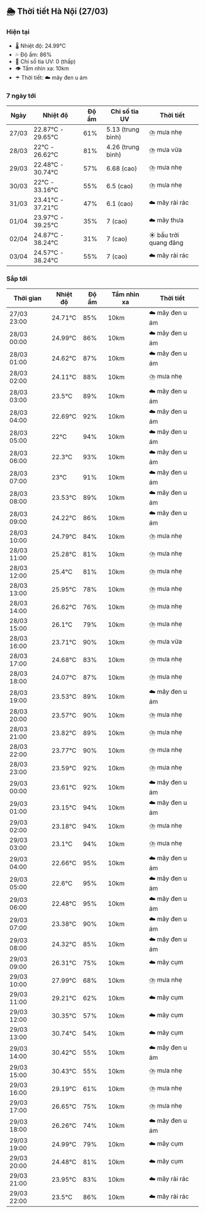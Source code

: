 ## 🌦️ Thời tiết Hà Nội (27/03)

### Hiện tại

- 🌡️ Nhiệt độ: 24.99℃
- 💦 Độ ẩm: 86%
- 🌟 Chỉ số tia UV: 0 (thấp)
- 👁️ Tầm nhìn xa: 10km
- ☂️ Thời tiết: ☁️ mây đen u ám

### 7 ngày tới

| Ngày | Nhiệt độ | Độ ẩm | Chỉ số tia UV | Thời tiết |
| --- | --- | --- | --- | --- |
| 27/03 | 22.87℃ - 29.65℃ | 61% | 5.13 (trung bình) | ⛈️ mưa nhẹ |
| 28/03 | 22℃ - 26.62℃ | 81% | 4.26 (trung bình) | ⛈️ mưa vừa |
| 29/03 | 22.48℃ - 30.74℃ | 57% | 6.68 (cao) | ⛈️ mưa nhẹ |
| 30/03 | 22℃ - 33.16℃ | 55% | 6.5 (cao) | ⛈️ mưa nhẹ |
| 31/03 | 23.41℃ - 37.21℃ | 47% | 6.1 (cao) | ☁️ mây rải rác |
| 01/04 | 23.97℃ - 39.25℃ | 35% | 7 (cao) | ☁️ mây thưa |
| 02/04 | 24.87℃ - 38.24℃ | 31% | 7 (cao) | ☀️ bầu trời quang đãng |
| 03/04 | 24.57℃ - 38.24℃ | 55% | 7 (cao) | ☁️ mây rải rác |

### Sắp tới

| Thời gian | Nhiệt độ | Độ ẩm | Tầm nhìn xa | Thời tiết |
| --- | --- | --- | --- | --- |
| 27/03 23:00 | 24.71℃ | 85% | 10km | ☁️ mây đen u ám |
| 28/03 00:00 | 24.99℃ | 86% | 10km | ☁️ mây đen u ám |
| 28/03 01:00 | 24.62℃ | 87% | 10km | ☁️ mây đen u ám |
| 28/03 02:00 | 24.11℃ | 88% | 10km | ⛈️ mưa nhẹ |
| 28/03 03:00 | 23.5℃ | 89% | 10km | ☁️ mây đen u ám |
| 28/03 04:00 | 22.69℃ | 92% | 10km | ☁️ mây đen u ám |
| 28/03 05:00 | 22℃ | 94% | 10km | ☁️ mây đen u ám |
| 28/03 06:00 | 22.3℃ | 93% | 10km | ☁️ mây đen u ám |
| 28/03 07:00 | 23℃ | 91% | 10km | ☁️ mây đen u ám |
| 28/03 08:00 | 23.53℃ | 89% | 10km | ☁️ mây đen u ám |
| 28/03 09:00 | 24.22℃ | 86% | 10km | ☁️ mây đen u ám |
| 28/03 10:00 | 24.79℃ | 84% | 10km | ⛈️ mưa nhẹ |
| 28/03 11:00 | 25.28℃ | 81% | 10km | ⛈️ mưa nhẹ |
| 28/03 12:00 | 25.4℃ | 81% | 10km | ⛈️ mưa nhẹ |
| 28/03 13:00 | 25.95℃ | 78% | 10km | ⛈️ mưa nhẹ |
| 28/03 14:00 | 26.62℃ | 76% | 10km | ⛈️ mưa nhẹ |
| 28/03 15:00 | 26.1℃ | 79% | 10km | ⛈️ mưa nhẹ |
| 28/03 16:00 | 23.71℃ | 90% | 10km | ⛈️ mưa vừa |
| 28/03 17:00 | 24.68℃ | 83% | 10km | ⛈️ mưa nhẹ |
| 28/03 18:00 | 24.07℃ | 87% | 10km | ⛈️ mưa nhẹ |
| 28/03 19:00 | 23.53℃ | 89% | 10km | ☁️ mây đen u ám |
| 28/03 20:00 | 23.57℃ | 90% | 10km | ⛈️ mưa nhẹ |
| 28/03 21:00 | 23.82℃ | 89% | 10km | ⛈️ mưa nhẹ |
| 28/03 22:00 | 23.77℃ | 90% | 10km | ⛈️ mưa nhẹ |
| 28/03 23:00 | 23.59℃ | 92% | 10km | ⛈️ mưa nhẹ |
| 29/03 00:00 | 23.61℃ | 92% | 10km | ☁️ mây đen u ám |
| 29/03 01:00 | 23.15℃ | 94% | 10km | ☁️ mây đen u ám |
| 29/03 02:00 | 23.18℃ | 94% | 10km | ⛈️ mưa nhẹ |
| 29/03 03:00 | 23.1℃ | 94% | 10km | ⛈️ mưa nhẹ |
| 29/03 04:00 | 22.66℃ | 95% | 10km | ☁️ mây đen u ám |
| 29/03 05:00 | 22.6℃ | 95% | 10km | ☁️ mây đen u ám |
| 29/03 06:00 | 22.48℃ | 95% | 10km | ☁️ mây đen u ám |
| 29/03 07:00 | 23.38℃ | 90% | 10km | ☁️ mây đen u ám |
| 29/03 08:00 | 24.32℃ | 85% | 10km | ☁️ mây đen u ám |
| 29/03 09:00 | 26.31℃ | 75% | 10km | ☁️ mây cụm |
| 29/03 10:00 | 27.99℃ | 68% | 10km | ⛈️ mưa nhẹ |
| 29/03 11:00 | 29.21℃ | 62% | 10km | ☁️ mây cụm |
| 29/03 12:00 | 30.35℃ | 57% | 10km | ☁️ mây cụm |
| 29/03 13:00 | 30.74℃ | 54% | 10km | ☁️ mây cụm |
| 29/03 14:00 | 30.42℃ | 55% | 10km | ☁️ mây đen u ám |
| 29/03 15:00 | 30.43℃ | 55% | 10km | ⛈️ mưa nhẹ |
| 29/03 16:00 | 29.19℃ | 61% | 10km | ⛈️ mưa nhẹ |
| 29/03 17:00 | 26.65℃ | 75% | 10km | ⛈️ mưa nhẹ |
| 29/03 18:00 | 26.26℃ | 74% | 10km | ☁️ mây đen u ám |
| 29/03 19:00 | 24.99℃ | 79% | 10km | ☁️ mây cụm |
| 29/03 20:00 | 24.48℃ | 81% | 10km | ☁️ mây cụm |
| 29/03 21:00 | 23.95℃ | 83% | 10km | ☁️ mây rải rác |
| 29/03 22:00 | 23.5℃ | 86% | 10km | ☁️ mây rải rác |
